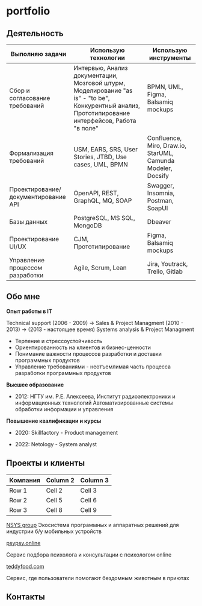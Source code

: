 # portfolio

## Деятельность

| Выполняю задачи | Использую технологии | Использую инструменты | 
|----------|----------|----------|
| Сбор и согласование требований | Интервью, Анализ документации, Мозговой штурм, Моделирование "as is" - "to be", Конкурентный анализ, Прототипирование интерфейсов, Работа "в поле" | BPMN, UML, Figma, Balsamiq mockups |
| Формализация требований | USM, EARS, SRS, User Stories, JTBD, Use cases, UML, BPMN | Confluence, Miro, Draw.io, StarUML, Camunda Modeler, Docsify |
| Проектирование/документирование API | OpenAPI, REST, GraphQL, MQ, SOAP | Swagger, Insomnia, Postman, SoapUI |
| Базы данных |PostgreSQL, MS SQL, MongoDB | Dbeaver |
| Проектирование UI/UX | CJM, Прототипирование | Figma, Balsamiq mockups |
| Управление процессом разработки | Agile, Scrum, Lean  | Jira, Youtrack, Trello, Gitlab |



## Обо мне

**Опыт работы в IT**

Technical support (2006 - 2009) -> Sales & Project Managment (2010 - 2013) -> (2013 - настоящее время) Systems analysis & Project Managment

- Терпение и стрессоустойчивость
- Ориентированность на клиентов и бизнес-ценности
- Понимание важности процессов разработки и доставки программных продуктов
- Управление требованиями - неотъемлимая часть процесса разработки программных продуктов

**Высшее образование**

- 2012: НГТУ им. Р.Е. Алексеева, Институт радиоэлектроники и информационных технологий
Автоматизированные системы обработки информации и управления

**Повышение квалификации и курсы**

- 2020: Skillfactory - Product management

- 2022: Netology - System analyst

## Проекты и клиенты



| Компания | Column 2 | Column 3 |
|----------|----------|----------|
| Row 1    | Cell 2   | Cell 3   |
| Row 2    | Cell 5   | Cell 6   |
| Row 3    | Cell 8   | Cell 9   |


[NSYS group](https://nsysgroup.com/)
Экосистема программных и аппаратных решений для индустрии б/у мобильных устройств



[psypsy.online](https://psypsy.online/)

Сервис подбора психолога и консультации с психологом online

[teddyfood.com](https://teddyfood.com/)

Сервис, где пользователи помогают бездомным животным в приютах


## Контакты

